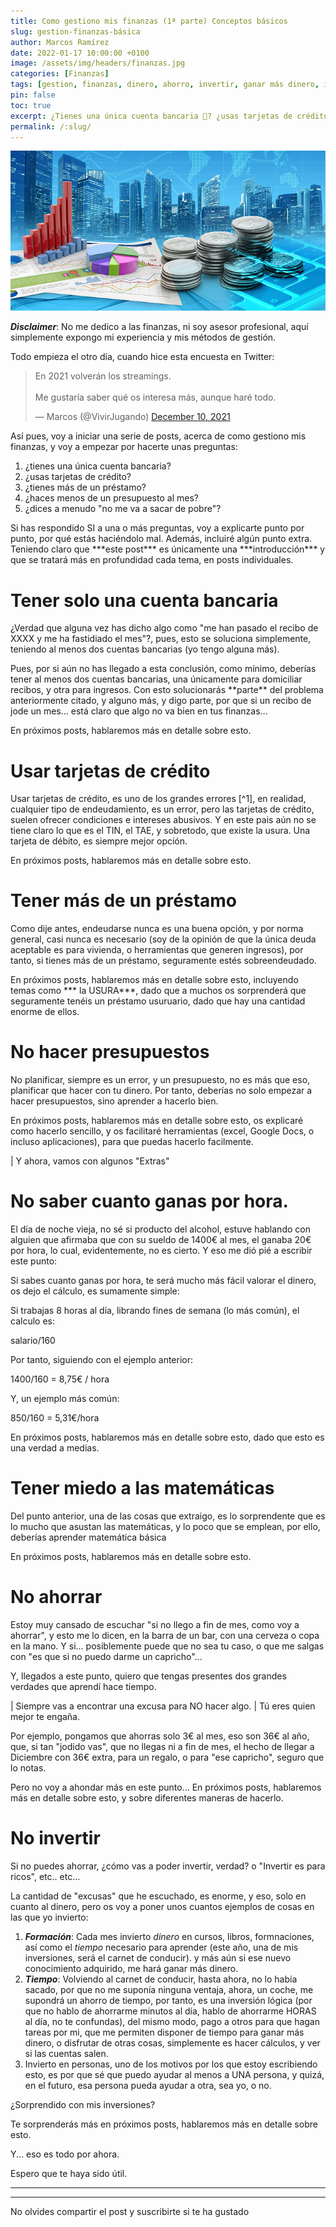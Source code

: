 ```yaml
---
title: Como gestiono mis finanzas (1ª parte) Conceptos básicos
slug: gestion-finanzas-básica
author: Marcos Ramírez
date: 2022-01-17 10:00:00 +0100
image: /assets/img/headers/finanzas.jpg
categories: [Finanzas]
tags: [gestion, finanzas, dinero, ahorro, invertir, ganar más dinero, inversiones]
pin: false
toc: true
excerpt: ¿Tienes una única cuenta bancaria 🏦? ¿usas tarjetas de crédito 💳? ¿tienes más de un préstamo? ¿haces menos de un presupuesto al mes? ¿¿dices a menudo "no me va a sacar de pobre"?, si has respondido SÍ a simplemente una de estas preguntas, seguramente deberías leer este artículo, y empezar a seguirme.
permalink: /:slug/ 
---
```

![Post Header](/assets/img/headers/finanzas.jpg)

***Disclaimer***: No me dedico a las finanzas, ni soy asesor profesional, aquí simplemente expongo mi experiencia y mis métodos de gestión.

<p>
Todo empieza el otro día, cuando hice esta encuesta en Twitter:
</p>

<blockquote class="twitter-tweet"><p lang="es" dir="ltr">En 2021 volverán los streamings.<br><br>Me gustaría saber qué os interesa más, aunque haré todo.</p>&mdash; Marcos (@VivirJugando) <a href="https://twitter.com/VivirJugando/status/1469430963860082693?ref_src=twsrc%5Etfw">December 10, 2021</a></blockquote> <script async src="https://platform.twitter.com/widgets.js" charset="utf-8"></script>

<p>
Así pues, voy a iniciar una serie de posts, acerca de como gestiono mis finanzas, y voy a empezar por hacerte unas preguntas:
</p>

1. ¿tienes una única cuenta bancaria?
2. ¿usas tarjetas de crédito?
3. ¿tienes más de un préstamo?
4. ¿haces menos de un presupuesto al mes? 
5. ¿dices a menudo "no me va a sacar de pobre"?

<p>
Si has respondido SI a una o más preguntas, voy a explicarte punto por punto, por qué estás haciéndolo mal.
Además, incluiré algún punto extra.
Teniendo claro que ***este post*** es únicamente una ***introducción*** y que se tratará más en profundidad cada tema, en posts individuales.
</p>

# Tener solo una cuenta bancaria
<p>
¿Verdad que alguna vez has dicho algo como "me han pasado el recibo de XXXX y me ha fastidiado el mes"?, pues, esto se soluciona simplemente, teniendo al menos dos cuentas bancarias (yo tengo alguna más).
</p>
<p>
Pues, por si aún no has llegado a esta conclusión, como mínimo, deberías tener al menos dos cuentas bancarias, una únicamente para domiciliar recibos, y otra para ingresos.
Con esto solucionarás **parte** del problema anteriormente citado, y alguno más, y digo parte, por que si un recibo de jode un mes... está claro que algo no va bien en tus finanzas...
</p>

En próximos posts, hablaremos más en detalle sobre esto.

# Usar tarjetas de crédito

<p>
Usar tarjetas de crédito, es uno de los grandes errores [^1], en realidad, cualquier tipo de endeudamiento, es un error, pero las tarjetas de crédito, suelen ofrecer condiciones e intereses abusivos. Y en este pais aún no se tiene claro lo que es el TIN, el TAE, y sobretodo, que existe la usura.
Una tarjeta de débito, es siempre mejor opción.
</p>
En próximos posts, hablaremos más en detalle sobre esto.

# Tener más de un préstamo
Como dije antes, endeudarse nunca es una buena opción, y por norma general, casi nunca es necesario (soy de la opinión de que la única deuda aceptable es para vivienda, o herramientas que generen ingresos), por tanto, si tienes más de un préstamo, seguramente estés sobreendeudado.

<p>
</p>
En próximos posts, hablaremos más en detalle sobre esto, incluyendo temas como *** la USURA***, dado que a muchos os sorprenderá que seguramente tenéis un préstamo usuruario, dado que hay una cantidad enorme de ellos.

# No hacer presupuestos

<p>
No planificar, siempre es un error, y un presupuesto, no es más que eso, planificar que hacer con tu dinero.
Por tanto, deberías no solo empezar a hacer presupuestos, sino aprender a hacerlo bien.
</p>
En próximos posts, hablaremos más en detalle sobre esto, os explicaré como hacerlo sencillo, y os facilitaré herramientas (excel, Google Docs, o incluso aplicaciones), para que puedas hacerlo facilmente.

| Y ahora, vamos con algunos "Extras"


# No saber cuanto ganas por hora.

<p>
El día de noche vieja, no sé si producto del alcohol, estuve hablando con alguien que afirmaba que con su sueldo de 1400€ al mes, el ganaba 20€ por hora, lo cual, evidentemente, no es cierto.
Y eso me dió pié a escribir este punto:

Si sabes cuanto ganas por hora, te será mucho más fácil valorar el dinero, os dejo el cálculo, es sumamente simple:

Si trabajas 8 horas al día, librando fines de semana (lo más común), el calculo es:

salario/160 

Por tanto, siguiendo con el ejemplo anterior:

1400/160 = 8,75€ / hora


Y, un ejemplo más común:

850/160 = 5,31€/hora

</p>
En próximos posts, hablaremos más en detalle sobre esto, dado que esto es una verdad a medias.



# Tener miedo a las matemáticas

<p>
Del punto anterior, una de las cosas que extraigo, es lo sorprendente que es lo mucho que asustan las matemáticas, y lo poco que se emplean, por ello, deberías aprender matemática básica
</p>
En próximos posts, hablaremos más en detalle sobre esto.


# No ahorrar

<p>
Estoy muy cansado de escuchar "si no llego a fin de mes, como voy a ahorrar", y esto me lo dicen, en la barra de un bar, con una cerveza o copa en la mano.
Y si... posiblemente puede que no sea tu caso, o que me salgas con "es que si no puedo darme un capricho"...

Y, llegados a este punto, quiero que tengas presentes dos grandes verdades que aprendí hace tiempo.

| Siempre vas a encontrar una excusa para NO hacer algo.
| Tú eres quien mejor te engaña.


Por ejemplo, pongamos que ahorras solo 3€ al mes, eso son 36€ al año, que, si tan "jodido vas", que no llegas ni a fin de mes, el hecho de llegar a Diciembre con 36€ extra, para un regalo, o para "ese capricho", seguro que lo notas.

</p>
Pero no voy a ahondar más en este punto... En próximos posts, hablaremos más en detalle sobre esto, y sobre diferentes maneras de hacerlo.

# No invertir

<p>
Si no puedes ahorrar, ¿cómo vas a poder invertir, verdad? o "Invertir es para ricos", etc.. etc...

La cantidad de "excusas" que he escuchado, es enorme, y eso, solo en cuanto al dinero, pero os voy a poner unos cuantos ejemplos de cosas en las que yo invierto:

1. ***Formación***: Cada mes invierto _dinero_ en cursos, libros, formnaciones, así como el _tiempo_ necesario para aprender (este año, una de mis inversiones, será el carnet de conducir). y más aún si ese nuevo conocimiento adquirido, me hará ganar más dinero.
2. ***Tiempo***: Volviendo al carnet de conducir, hasta ahora, no lo había sacado, por que no me suponía ninguna ventaja, ahora, un coche, me supondrá un ahorro de tiempo, por tanto, es una inversión lógica (por que no hablo de ahorrarme minutos al día, hablo de ahorrarme HORAS al día, no te confundas), del mismo modo, pago a otros para que hagan tareas por mi, que me permiten disponer de tiempo para ganar más dinero, o disfrutar de otras cosas, simplemente es hacer cálculos, y ver si las cuentas salen.
3. Invierto en personas, uno de los motivos por los que estoy escribiendo esto, es por que sé que puedo ayudar al menos a UNA persona, y quizá, en el futuro, esa persona pueda ayudar a otra, sea yo, o no.

¿Sorprendido con mis inversiones?

</p>
Te sorprenderás más en próximos posts, hablaremos más en detalle sobre esto.

Y... eso es todo por ahora.

Espero que te haya sido útil.

---
[^1]: En líneas generales, se de sobra que hay casos en los que es rentable usarlas, y hablaremos de eso, pero es muy poco probables que sea tu caso.

***
No olvides compartir el post y suscribirte si te ha gustado
